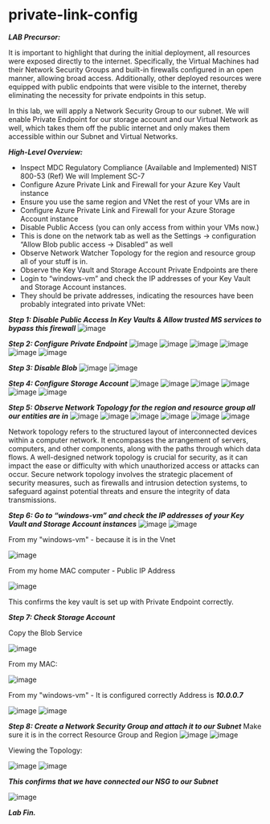 # private-link-config

***LAB Precursor:***

It is important to highlight that during the initial deployment, all resources were exposed directly to the internet. 
Specifically, the Virtual Machines had their Network Security Groups and built-in firewalls configured in an open manner, allowing broad access. 
Additionally, other deployed resources were equipped with public endpoints that were visible to the internet, thereby eliminating the necessity for private endpoints in this setup.

In this lab, we will apply a Network Security Group to our subnet. 
We will enable Private Endpoint for our storage account and our Virtual Network as well, which takes them off the public internet and only makes them accessible within our Subnet and Virtual Networks.

***High-Level Overview:***

+ Inspect MDC Regulatory Compliance (Available and Implemented) NIST 800-53 (Ref) We will Implement SC-7
+ Configure Azure Private Link and Firewall for your Azure Key Vault instance
+ Ensure you use the same region and VNet the rest of your VMs are in
+ Configure Azure Private Link and Firewall for your Azure Storage Account instance
+ Disable Public Access (you can only access from within your VMs now.)
+ This is done on the network tab as well as the Settings -> configuration “Allow Blob public access → Disabled” as well
+ Observe Network Watcher Topology for the region and resource group all of your stuff is in.
+ Observe the Key Vault and Storage Account Private Endpoints are there
+ Login to “windows-vm” and check the IP addresses of your Key Vault and Storage Account instances.
+ They should be private addresses, indicating the resources have been probably integrated into private VNet:


***Step 1: Disable Public Access In Key Vaults & Allow trusted MS services to bypass this firewall***
![image](https://github.com/hoanghuydang/private-link-config/assets/127445164/55f37d2a-272f-42e4-b47d-b496cddc9c9b)


***Step 2: Configure Private Endpoint***
![image](https://github.com/hoanghuydang/private-link-config/assets/127445164/1e9c687b-021e-44e6-ab8b-4e9ac9221ee3)
![image](https://github.com/hoanghuydang/private-link-config/assets/127445164/4d83b351-0c24-481e-8675-05c888fec9c3)
![image](https://github.com/hoanghuydang/private-link-config/assets/127445164/a776d5fc-21d7-4d8e-9e1a-8214dc0a8cad)
![image](https://github.com/hoanghuydang/private-link-config/assets/127445164/23fe9ea4-69bd-4023-8509-51b5a771a3ac)
![image](https://github.com/hoanghuydang/private-link-config/assets/127445164/1b1dc935-8825-4880-96df-97954664a1a6)
![image](https://github.com/hoanghuydang/private-link-config/assets/127445164/d0ad36c5-2692-4a67-b076-db1adf679267)


***Step 3: Disable Blob***
![image](https://github.com/hoanghuydang/private-link-config/assets/127445164/541f2a40-cc37-4b36-a94b-9fa79651ca46)
![image](https://github.com/hoanghuydang/private-link-config/assets/127445164/827b5fe6-1c26-44f0-8bda-accb21b461fe)

***Step 4: Configure Storage Account***
![image](https://github.com/hoanghuydang/private-link-config/assets/127445164/97e630ff-740a-4f9d-971b-7ac8c51b69d3)
![image](https://github.com/hoanghuydang/private-link-config/assets/127445164/0481a0b0-3ddb-458d-b857-a4a96354c8e4)
![image](https://github.com/hoanghuydang/private-link-config/assets/127445164/4ddea5ec-8559-4656-bffc-cea4a0b7a51c)
![image](https://github.com/hoanghuydang/private-link-config/assets/127445164/5771760e-4264-4f2e-bfed-77acae961f0f)
![image](https://github.com/hoanghuydang/private-link-config/assets/127445164/b9d1b946-a896-43bf-ac70-7a9169e07c3d)
![image](https://github.com/hoanghuydang/private-link-config/assets/127445164/4bd956a1-2f27-46d5-84e1-d459a6646a6b)

***Step 5: Observe Network Topology for the region and resource group all our entities are in***
![image](https://github.com/hoanghuydang/private-link-config/assets/127445164/2c95b046-9fb4-49bc-98f3-4884a8c98c80)
![image](https://github.com/hoanghuydang/private-link-config/assets/127445164/18a1b77e-3ead-4b93-823d-f9a0f14e873c)
![image](https://github.com/hoanghuydang/private-link-config/assets/127445164/c38c5974-9cf8-4298-acb3-e68248afd4e4)
![image](https://github.com/hoanghuydang/private-link-config/assets/127445164/897c9cc1-329d-4937-a05d-75744223806c)
![image](https://github.com/hoanghuydang/private-link-config/assets/127445164/31f16816-acf0-4a55-973e-facc3dd72658)
![image](https://github.com/hoanghuydang/private-link-config/assets/127445164/b34a948b-b188-4c22-9801-86ec176514ba)


Network topology refers to the structured layout of interconnected devices within a computer network. 
It encompasses the arrangement of servers, computers, and other components, along with the paths through which data flows. 
A well-designed network topology is crucial for security, as it can impact the ease or difficulty with which unauthorized access or attacks can occur. 
Secure network topology involves the strategic placement of security measures, such as firewalls and intrusion detection systems, to safeguard against potential threats and ensure the integrity of data transmissions.

***Step 6: Go to “windows-vm” and check the IP addresses of your Key Vault and Storage Account instances***
![image](https://github.com/hoanghuydang/private-link-config/assets/127445164/d0a7626f-225e-4db5-b871-5eefc54f7bdf)
![image](https://github.com/hoanghuydang/private-link-config/assets/127445164/d267645f-86ad-4c02-a889-40a04df3b6b8)

From my "windows-vm" - because it is in the Vnet

![image](https://github.com/hoanghuydang/private-link-config/assets/127445164/fa89b761-517f-437d-bcc7-abd4f29e6b8b)

From my home MAC computer - Public IP Address

![image](https://github.com/hoanghuydang/private-link-config/assets/127445164/886c0a5a-5229-4e1c-9f3f-b7734d40b771)

This confirms the key vault is set up with Private Endpoint correctly.

***Step 7: Check Storage Account***

Copy the Blob Service

![image](https://github.com/hoanghuydang/private-link-config/assets/127445164/852d4ff8-a9a5-4811-9163-5440a643545b)

From my MAC:

![image](https://github.com/hoanghuydang/private-link-config/assets/127445164/33e9aaf1-2704-4e04-a781-9e5340e9e363)

From my "windows-vm" - It is configured correctly Address is ***10.0.0.7***

![image](https://github.com/hoanghuydang/private-link-config/assets/127445164/77ca7bf6-7807-4edc-9b31-1cb2b3e373d1)
![image](https://github.com/hoanghuydang/private-link-config/assets/127445164/6646369a-3491-4636-9622-9c266a85ea83)

***Step 8: Create a Network Security Group and attach it to our Subnet***
Make sure it is in the correct Resource Group and Region
![image](https://github.com/hoanghuydang/private-link-config/assets/127445164/f124c40c-8bae-4c55-8a9d-267097d5686d)
![image](https://github.com/hoanghuydang/private-link-config/assets/127445164/92c19af6-ed45-4f36-a950-0122f8567752)

Viewing the Topology:

![image](https://github.com/hoanghuydang/private-link-config/assets/127445164/086b37e9-9de0-4fe5-a573-99800cdbf870)
![image](https://github.com/hoanghuydang/private-link-config/assets/127445164/8e523a71-8c07-4693-8ba4-5ee740e76e76)

***This confirms that we have connected our NSG to our Subnet***

![image](https://github.com/hoanghuydang/private-link-config/assets/127445164/d9cff5ea-26bd-4ab7-a74d-25a7326b681e)

***Lab Fin.***
